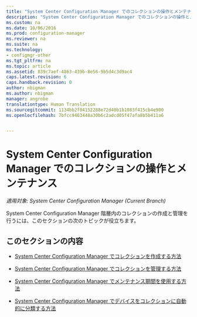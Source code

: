 ```yaml
---
title: "System Center Configuration Manager でのコレクションの操作とメンテナンス"
description: "System Center Configuration Manager でのコレクションの操作とメンテナンスについて説明します。"
ms.custom: na
ms.date: 10/06/2016
ms.prod: configuration-manager
ms.reviewer: na
ms.suite: na
ms.technology:
- configmgr-other
ms.tgt_pltfrm: na
ms.topic: article
ms.assetid: 839c7aef-4863-439b-8e56-9b5d4c3d9ac4
caps.latest.revision: 6
caps.handback.revision: 0
author: nbigman
ms.author: nbigman
manager: angrobe
translationtype: Human Translation
ms.sourcegitcommit: 1134bb2f04152288e72d40b1b1083f415cb4e900
ms.openlocfilehash: 7bfcc9463448a30b6c2adcd05f47afa8b5b411a6


---
```

# <a name="operations-and-maintenance-for-collections-in-system-center-configuration-manager"></a>System Center Configuration Manager でのコレクションの操作とメンテナンス

*適用対象: System Center Configuration Manager (Current Branch)*

System Center Configuration Manager 階層内のコレクションの作成と管理を行うには、このセクションの次のトピックが役立ちます。  

## <a name="in-this-section"></a>このセクションの内容  

-   [System Center Configuration Manager でコレクションを作成する方法](../../../../core/clients/manage/collections/create-collections.md)  

-   [System Center Configuration Manager でコレクションを管理する方法](../../../../core/clients/manage/collections/manage-collections.md)  

-   [System Center Configuration Manager でメンテナンス期間を使用する方法](../../../../core/clients/manage/collections/use-maintenance-windows.md)  

-   [System Center Configuration Manager でデバイスをコレクションに自動的に分類する方法](../../../../core/clients/manage/collections/automatically-categorize-devices-into-collections.md)



<!--HONumber=Nov16_HO1-->


